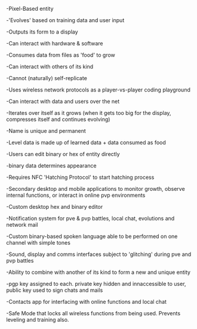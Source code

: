 -Pixel-Based entity

-'Evolves' based on training data and user input

-Outputs its form to a display

-Can interact with hardware & software

-Consumes data from files as 'food' to grow

-Can interact with others of its kind

-Cannot (naturally) self-replicate

-Uses wireless network protocols as a player-vs-player coding playground

-Can interact with data and users over the net

-Iterates over itself as it grows (when it gets too big for the display, compresses itself and continues evolving)

-Name is unique and permanent

-Level data is made up of learned data + data consumed as food

-Users can edit binary or hex of entity directly

-binary data determines appearance

-Requires NFC 'Hatching Protocol' to start hatching process

-Secondary desktop and mobile applications to monitor growth, observe internal functions, or interact in online pvp environments

-Custom desktop hex and binary editor

-Notification system for pve & pvp battles, local chat, evolutions and network mail

-Custom binary-based spoken language able to be performed on one channel with simple tones

-Sound, display and comms interfaces subject to 'glitching' during pve and pvp battles

-Ability to combine with another of its kind to form a new and unique entity

-pgp key assigned to each. private key hidden and innaccessible to user, public key used to sign chats and mails

-Contacts app for interfacing with online functions and local chat

-Safe Mode that locks all wireless functions from being used. Prevents leveling and training also.
